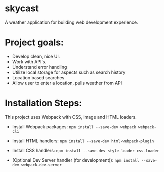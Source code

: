 # skycast
A weather application for building web development experience.

# Project goals:
- Develop clean, nice UI.
- Work with API's.
- Understand error handling
- Utilize local storage for aspects such as search history
- Location based searches
- Allow user to enter a location, pulls weather from API

# Installation Steps:
This project uses Webpack with CSS, image and HTML loaders.

- Install Webpack packages:
``` npm install --save-dev webpack webpack-cli ```

- Install HTML handlers:
``` npm install --save-dev html-webpack-plugin ```

- Install CSS handlers:
``` npm install --save-dev style-loader css-loader ```

- (Optional Dev Server handler (for development)):
``` npm install --save-dev webpack-dev-server ```